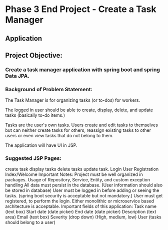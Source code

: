 # Phase 3 End Project - Create a Task Manager
## Application
## Project Objective:
### Create a task manager application with spring boot and spring Data JPA.

### Background of Problem Statement:
The Task Manager is for organizing tasks (or to-dos) for workers.

The logged in user should be able to create, display, delete, and update tasks (basically to-do items.)

Tasks are the user's own tasks. Users create and edit tasks to themselves but can neither create tasks for others, reassign existing tasks to other users or even view tasks that do not belong to them.

The application will have UI in JSP.

### Suggested JSP Pages:

create task
display tasks
delete tasks
update task.
Login
User Registration
Index/Welcome
Important Notes:
Project must be well organized in packages.
Usage of Repository, Service, Entity, and custom exception handling
All data must persist in the database. (User information should also be stored in database)
User must be logged in before adding or seeing the tasks. (spring boot security is acceptable but not mandatory.)
User must get registered, to perform the login.
Either monolithic or microservice based architecture is acceptable.
Important fields of this application:
Task name (text box)
Start date (date picker)
End date (date picker)
Description (text area)
Email (text box)
Severity (drop down) (High, medium, low)
User (tasks should belong to a user)